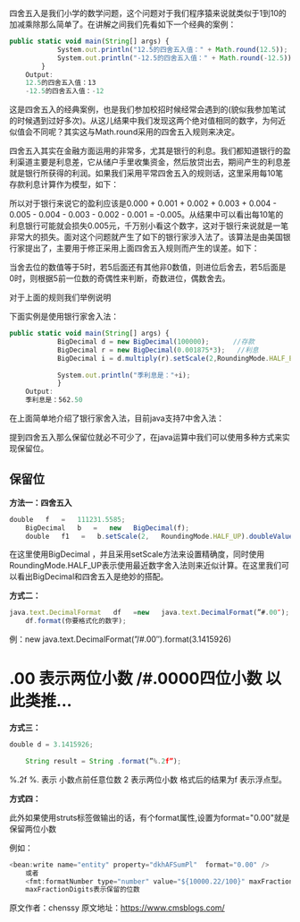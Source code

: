 


四舍五入是我们小学的数学问题，这个问题对于我们程序猿来说就类似于1到10的加减乘除那么简单了。在讲解之间我们先看如下一个经典的案例：


```js 
public static void main(String[] args) {
            System.out.println("12.5的四舍五入值：" + Math.round(12.5));
            System.out.println("-12.5的四舍五入值：" + Math.round(-12.5));
        }
    Output:
    12.5的四舍五入值：13
    -12.5的四舍五入值：-12
```

这是四舍五入的经典案例，也是我们参加校招时候经常会遇到的(貌似我参加笔试的时候遇到过好多次)。从这儿结果中我们发现这两个绝对值相同的数字，为何近似值会不同呢？其实这与Math.round采用的四舍五入规则来决定。

四舍五入其实在金融方面运用的非常多，尤其是银行的利息。我们都知道银行的盈利渠道主要是利息差，它从储户手里收集资金，然后放贷出去，期间产生的利息差就是银行所获得的利润。如果我们采用平常四舍五入的规则话，这里采用每10笔存款利息计算作为模型，如下：

所以对于银行来说它的盈利应该是0.000 + 0.001 + 0.002 + 0.003 + 0.004 - 0.005 - 0.004 - 0.003 - 0.002 - 0.001 = -0.005。从结果中可以看出每10笔的利息银行可能就会损失0.005元，千万别小看这个数字，这对于银行来说就是一笔非常大的损失。面对这个问题就产生了如下的银行家涉入法了。该算法是由美国银行家提出了，主要用于修正采用上面四舍五入规则而产生的误差。如下：

当舍去位的数值等于5时，若5后面还有其他非0数值，则进位后舍去，若5后面是0时，则根据5前一位数的奇偶性来判断，奇数进位，偶数舍去。

对于上面的规则我们举例说明

下面实例是使用银行家舍入法：

```js 
public static void main(String[] args) {
            BigDecimal d = new BigDecimal(100000);      //存款
            BigDecimal r = new BigDecimal(0.001875*3);   //利息
            BigDecimal i = d.multiply(r).setScale(2,RoundingMode.HALF_EVEN);     //使用银行家算法
    
            System.out.println("季利息是："+i);
            }
    Output:
    季利息是：562.50
```

在上面简单地介绍了银行家舍入法，目前java支持7中舍入法：

提到四舍五入那么保留位就必不可少了，在java运算中我们可以使用多种方式来实现保留位。

## 保留位

**方法一：四舍五入**

```js 
double   f   =   111231.5585;
    BigDecimal   b   =   new   BigDecimal(f);
    double   f1   =   b.setScale(2,   RoundingMode.HALF_UP).doubleValue();
```

在这里使用BigDecimal ，并且采用setScale方法来设置精确度，同时使用RoundingMode.HALF_UP表示使用最近数字舍入法则来近似计算。在这里我们可以看出BigDecimal和四舍五入是绝妙的搭配。

**方式二：**

```js 
java.text.DecimalFormat   df   =new   java.text.DecimalFormat(”#.00″);
    df.format(你要格式化的数字);
```

例：new java.text.DecimalFormat(”/#.00″).format(3.1415926)

# .00 表示两位小数 /#.0000四位小数 以此类推…

**方式三：**

```js 
double d = 3.1415926;
    
    String result = String .format(”%.2f”);
```

%.2f %. 表示 小数点前任意位数 2 表示两位小数 格式后的结果为f 表示浮点型。

**方式四：**

此外如果使用struts标签做输出的话，有个format属性,设置为format="0.00"就是保留两位小数

例如：

```js 
<bean:write name="entity" property="dkhAFSumPl"  format="0.00" />
    或者
    <fmt:formatNumber type="number" value="${10000.22/100}" maxFractionDigits="0"/>
    maxFractionDigits表示保留的位数
```
  





原文作者：chenssy 原文地址：https://www.cmsblogs.com/